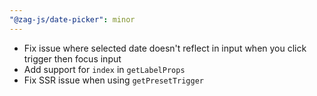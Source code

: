 ```yaml
---
"@zag-js/date-picker": minor
---
```


- Fix issue where selected date doesn't reflect in input when you click trigger then focus input
- Add support for `index` in `getLabelProps`
- Fix SSR issue when using `getPresetTrigger`
